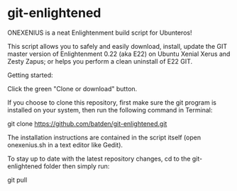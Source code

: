 # git-enlightened
ONEXENIUS is a neat Enlightenment build script for Ubunteros!

This script allows you to safely and easily download, install, update the GIT
master version of Enlightenment 0.22 (aka E22) on Ubuntu Xenial Xerus
and Zesty Zapus; or helps you perform a clean uninstall of E22 GIT.

Getting started:

Click the green "Clone or download" button.

If you choose to clone this repository, first make sure the git program is installed
on your system,
then run the following command in Terminal:

git clone https://github.com/batden/git-enlightened.git

The installation instructions are contained in the script itself
(open onexenius.sh in a text editor like Gedit).

To stay up to date with the latest repository changes, cd to the git-enlightened folder
then simply run:

git pull
